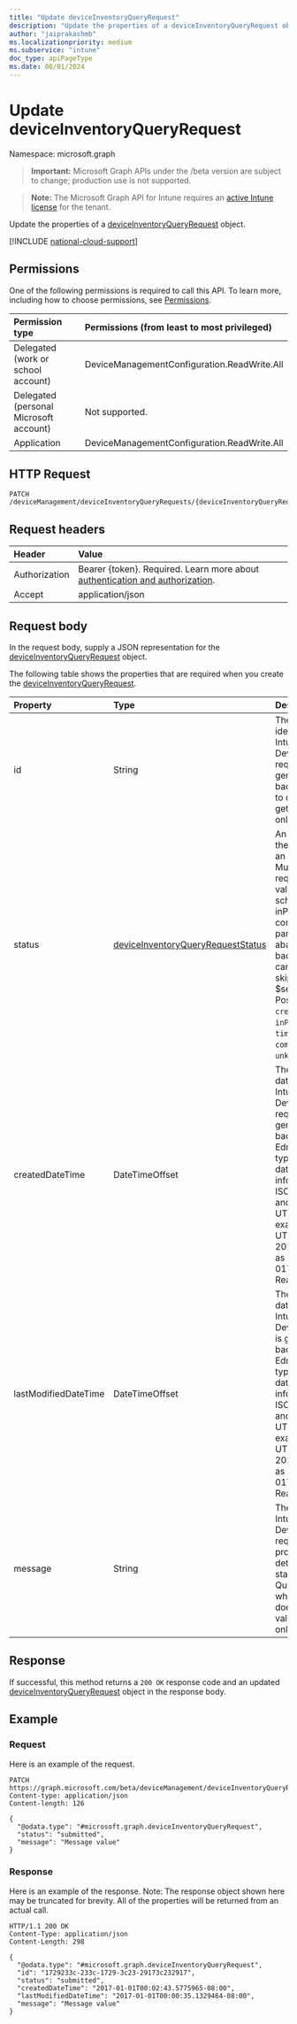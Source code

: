 ```yaml
---
title: "Update deviceInventoryQueryRequest"
description: "Update the properties of a deviceInventoryQueryRequest object."
author: "jaiprakashmb"
ms.localizationpriority: medium
ms.subservice: "intune"
doc_type: apiPageType
ms.date: 08/01/2024
---
```


# Update deviceInventoryQueryRequest

Namespace: microsoft.graph

> **Important:** Microsoft Graph APIs under the /beta version are subject to change; production use is not supported.

> **Note:** The Microsoft Graph API for Intune requires an [active Intune license](https://go.microsoft.com/fwlink/?linkid=839381) for the tenant.

Update the properties of a [deviceInventoryQueryRequest](../resources/intune-multidevicepivotservice-deviceinventoryqueryrequest.md) object.

[!INCLUDE [national-cloud-support](../../includes/all-clouds.md)]

## Permissions
One of the following permissions is required to call this API. To learn more, including how to choose permissions, see [Permissions](/graph/permissions-reference).

|Permission type|Permissions (from least to most privileged)|
|:---|:---|
|Delegated (work or school account)|DeviceManagementConfiguration.ReadWrite.All|
|Delegated (personal Microsoft account)|Not supported.|
|Application|DeviceManagementConfiguration.ReadWrite.All|

## HTTP Request
<!-- {
  "blockType": "ignored"
}
-->
``` http
PATCH /deviceManagement/deviceInventoryQueryRequests/{deviceInventoryQueryRequestId}
```

## Request headers
|Header|Value|
|:---|:---|
|Authorization|Bearer {token}. Required. Learn more about [authentication and authorization](/graph/auth/auth-concepts).|
|Accept|application/json|

## Request body
In the request body, supply a JSON representation for the [deviceInventoryQueryRequest](../resources/intune-multidevicepivotservice-deviceinventoryqueryrequest.md) object.

The following table shows the properties that are required when you create the [deviceInventoryQueryRequest](../resources/intune-multidevicepivotservice-deviceinventoryqueryrequest.md).

|Property|Type|Description|
|:---|:---|:---|
|id|String|The unique identifier of an Intune Pivot Multi-Device query request, which is generated by the backend and used to check status and get results. Read-only.|
|status|[deviceInventoryQueryRequestStatus](../resources/intune-multidevicepivotservice-deviceinventoryqueryrequeststatus.md)|An enum indicating the current status of an Intune Pivot Multi-Device query request. Possible values are: scheduled (default), inProgress, completed, failed, partiallySucceeded, abandoned, badInput, throttled, canceled, and skipped. Supports: $select. Read-only. Possible values are: `created`, `submitted`, `inProgress`, `timedOut`, `failed`, `completed`, `unknownFutureValue`.|
|createdDateTime|DateTimeOffset|The created datetime of an Intune Pivot Multi-Device query request, which is generated by the backend. The Edm.DateTimeOffset type represents date and time information using ISO 8601 format and is always in UTC time. For example, midnight UTC on January 1, 2024 is represented as 2024-01-01T00:00:00Z. Read-only.|
|lastModifiedDateTime|DateTimeOffset|The last modified datetime of an Intune Pivot Multi-Device query, which is generated by the backend. The Edm.DateTimeOffset type represents date and time information using ISO 8601 format and is always in UTC time. For example, midnight UTC on January 1, 2024 is represented as 2024-01-01T00:00:00Z. Read-only.|
|message|String|The message of an Intune Pivot Multi-Device query request, which provides more details on the status. For example, Query is malformed. when the query text doesn't pass validations. Read-only.|



## Response
If successful, this method returns a `200 OK` response code and an updated [deviceInventoryQueryRequest](../resources/intune-multidevicepivotservice-deviceinventoryqueryrequest.md) object in the response body.

## Example

### Request
Here is an example of the request.
``` http
PATCH https://graph.microsoft.com/beta/deviceManagement/deviceInventoryQueryRequests/{deviceInventoryQueryRequestId}
Content-type: application/json
Content-length: 126

{
  "@odata.type": "#microsoft.graph.deviceInventoryQueryRequest",
  "status": "submitted",
  "message": "Message value"
}
```

### Response
Here is an example of the response. Note: The response object shown here may be truncated for brevity. All of the properties will be returned from an actual call.
``` http
HTTP/1.1 200 OK
Content-Type: application/json
Content-Length: 298

{
  "@odata.type": "#microsoft.graph.deviceInventoryQueryRequest",
  "id": "1729233c-233c-1729-3c23-29173c232917",
  "status": "submitted",
  "createdDateTime": "2017-01-01T00:02:43.5775965-08:00",
  "lastModifiedDateTime": "2017-01-01T00:00:35.1329464-08:00",
  "message": "Message value"
}
```
